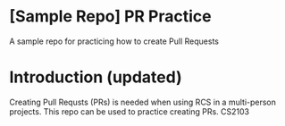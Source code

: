 # [Sample Repo] PR Practice
A sample repo for practicing how to create Pull Requests


# Introduction (updated)
Creating Pull Requsts (PRs) is needed when using RCS in a multi-person projects.
This repo can be used to practice creating PRs.
CS2103